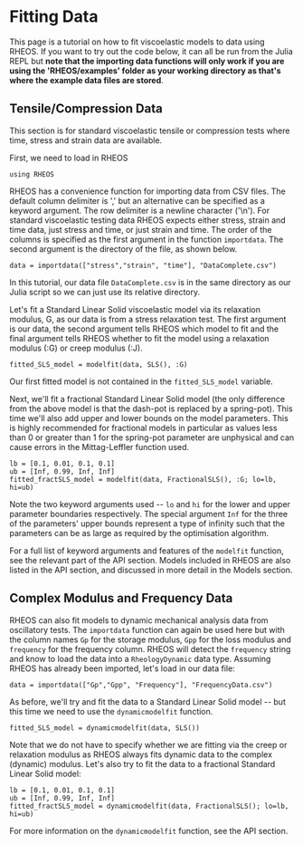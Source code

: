 # Fitting Data

This page is a tutorial on how to fit viscoelastic models to data using RHEOS. If you want to try out the code below, it can all be run from the Julia REPL but **note that the importing data functions will only work if you are using the 'RHEOS/examples' folder as your working directory as that's where the example data files are stored**.

## Tensile/Compression Data

This section is for standard viscoelastic tensile or compression tests where time, stress and strain data are available.

First, we need to load in RHEOS
```
using RHEOS
```
RHEOS has a convenience function for importing data from CSV files. The default column delimiter is ',' but an alternative can be specified as a keyword argument. The row delimiter is a newline character ('\n'). For standard viscoelastic testing data RHEOS expects either stress, strain and time data, just stress and time, or just strain and time. The order of the columns is specified as the first argument in the function `importdata`. The second argument is the directory of the file, as shown below.
```
data = importdata(["stress","strain", "time"], "DataComplete.csv")
```
In this tutorial, our data file `DataComplete.csv` is in the same directory as our Julia script so we can just use its relative directory. 

Let's fit a Standard Linear Solid viscoelastic model via its relaxation modulus, G, as our data is from a stress relaxation test. The first argument is our data, the second argument tells RHEOS which model to fit and the final argument tells RHEOS whether to fit the model using a relaxation modulus (:G) or creep modulus (:J).
```
fitted_SLS_model = modelfit(data, SLS(), :G)
```
Our first fitted model is not contained in the `fitted_SLS_model` variable.

Next, we'll fit a fractional Standard Linear Solid model (the only difference from the above model is that the dash-pot is replaced by a spring-pot). This time we'll also add upper and lower bounds on the model parameters. This is highly recommended for fractional models in particular as values less than 0 or greater than 1 for the spring-pot parameter are unphysical and can cause errors in the Mittag-Leffler function used.
```
lb = [0.1, 0.01, 0.1, 0.1]
ub = [Inf, 0.99, Inf, Inf]
fitted_fractSLS_model = modelfit(data, FractionalSLS(), :G; lo=lb, hi=ub)
```
Note the two keyword arguments used -- `lo` and `hi` for the lower and upper parameter boundaries respectively. The special argument `Inf` for the three of the parameters' upper bounds represent a type of infinity such that the parameters can be as large as required by the optimisation algorithm.

For a full list of keyword arguments and features of the `modelfit` function, see the relevant part of the API section. Models included in RHEOS are also listed in the API section, and discussed in more detail in the Models section.

## Complex Modulus and Frequency Data

RHEOS can also fit models to dynamic mechanical analysis data from oscillatory tests. The `importdata` function can again be used here but with the column names `Gp` for the storage modulus, `Gpp` for the loss modulus and `frequency` for the frequency column. RHEOS will detect the `frequency` string and know to load the data into a `RheologyDynamic` data type. Assuming RHEOS has already been imported, let's load in our data file:
```
data = importdata(["Gp","Gpp", "Frequency"], "FrequencyData.csv")
```
As before, we'll try and fit the data to a Standard Linear Solid model -- but this time we need to use the `dynamicmodelfit` function.
```
fitted_SLS_model = dynamicmodelfit(data, SLS())
```
Note that we do not have to specify whether we are fitting via the creep or relaxation modulus as RHEOS always fits dynamic data to the complex (dynamic) modulus. Let's also try to fit the data to a fractional Standard Linear Solid model:
```
lb = [0.1, 0.01, 0.1, 0.1]
ub = [Inf, 0.99, Inf, Inf]
fitted_fractSLS_model = dynamicmodelfit(data, FractionalSLS(); lo=lb, hi=ub)
```
For more information on the `dynamicmodelfit` function, see the API section.
